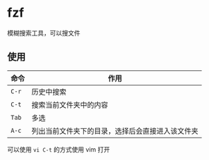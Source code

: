 # fzf

模糊搜索工具，可以搜文件

## 使用

| 命令  | 作用                                             |
| ----- | ------------------------------------------------ |
| `C-r` | 历史中搜索                                       |
| `C-t` | 搜索当前文件夹中的内容                           |
| `Tab` | 多选                                             |
| `A-c` | 列出当前文件夹下的目录，选择后会直接进入该文件夹 |

可以使用 `vi C-t` 的方式使用 vim 打开
